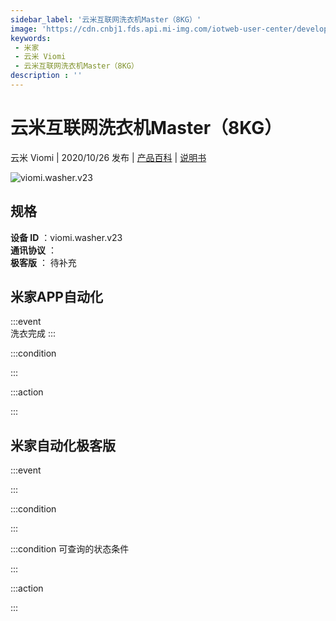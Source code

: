 ```yaml
---
sidebar_label: '云米互联网洗衣机Master（8KG）'
image: 'https://cdn.cnbj1.fds.api.mi-img.com/iotweb-user-center/developer_1679048481330xRrtlKTu.png?GalaxyAccessKeyId=AKVGLQWBOVIRQ3XLEW&Expires=9223372036854775807&Signature=bSm2AaEwbTAVwQYebtEkQPactRc='
keywords: 
 - 米家
 - 云米 Viomi
 - 云米互联网洗衣机Master（8KG）
description : ''
---
```

# 云米互联网洗衣机Master（8KG）

云米 Viomi | 2020/10/26 发布 | [产品百科](https://home.mi.com/webapp/content/baike/product/index.html?model=viomi.washer.v23/) | [说明书](https://home.mi.com/views/introduction.html?model=viomi.washer.v23&region=cn)

![viomi.washer.v23](https://cdn.cnbj1.fds.api.mi-img.com/iotweb-user-center/developer_1679048481330xRrtlKTu.png?GalaxyAccessKeyId=AKVGLQWBOVIRQ3XLEW&Expires=9223372036854775807&Signature=bSm2AaEwbTAVwQYebtEkQPactRc=)

## 规格  
> 
**设备 ID** ：viomi.washer.v23  
**通讯协议** ：  
**极客版**  ： 待补充 


## 米家APP自动化  

:::event  
洗衣完成
:::

:::condition  

:::

:::action   

:::

## 米家自动化极客版  

:::event  

:::

:::condition  

:::

:::condition 可查询的状态条件  

:::

:::action  

:::

        
